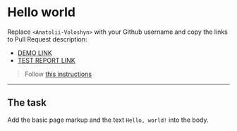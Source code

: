 # Hello world
Replace `<Anatolii-Voloshyn>` with your Github username and copy the links to Pull Request description:
- [DEMO LINK](https://Anatolii-Voloshyn.github.io/layout_hello-world/)
- [TEST REPORT LINK](https://Anatolii-Voloshyn.github.io/layout_hello-world/report/html_report/)

> Follow [this instructions](https://mate-academy.github.io/layout_task-guideline/#how-to-solve-the-layout-tasks-on-github)
___

## The task 
Add the basic page markup and the text `Hello, world!` into the body.
